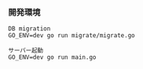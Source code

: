 ### 開発環境
```
DB migration
GO_ENV=dev go run migrate/migrate.go

サーバー起動
GO_ENV=dev go run main.go
```
